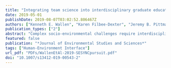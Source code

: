 ```yaml
---
title: "Integrating team science into interdisciplinary graduate education: an exploration of the SESYNC Graduate Pursuit"
date: 2019-05-01
publishDate: 2019-08-07T03:02:52.806467Z
authors: ["Kenneth E. Wallen", "Karen Filbee-Dexter", "Jeremy B. Pittman", "Stephen M. Posner", "Steven M. Alexander", "Chelsie L. Romulo", "Drew E. Bennett", "Elizabeth C. Clark", "Stella J.M. Cousins", "Bradford A. Dubik", "Margaret Garcia", "Heather A. Haig", "Elizabeth A. Koebele", "Jiangxiao Qiu", "Ryan C. Richards", "Celia C. Symons", "Samuel C. Zipper"]
publication_types: ["2"]
abstract: "Complex socio-environmental challenges require interdisciplinary, team-based research capacity. Graduate students are fundamental to building such capacity, yet formal opportunities for graduate students to develop these capacities and skills are uncommon. This paper presents an assessment of the Graduate Pursuit (GP) program, a formal interdisciplinary team science graduate research and training program administered by the National Socio-Environmental Synthesis Center (SESYNC). Quantitative and qualitative assessment of the program’s first cohort revealed that participants became significantly more comfortable with interdisciplinary research and team science approaches, increased their capacity to work across disciplines, and were enabled to produce tangible research outcomes. Qualitative analysis of four themes—(1) discipline, specialization, and shared purpose, (2) interpersonal skills and personality, (3) communication and teamwork, and (4) perceived costs and benefits—encompass participants’ positive and negative experiences and support findings from past assessments. The findings also identify challenges and benefits related to individual personality traits and team personality orientation, the importance of perceiving a sense of autonomy and independence, and the benefit of graduate training programs independent of the university and graduate program environment."
featured: false
publication: "*Journal of Environmental Studies and Sciences*"
tags: ["Human-Environment Interface"]
url_pdf: "PDFs/WallenEtAl-2019-SESYNCpursuit.pdf"
doi: "10.1007/s13412-019-00543-2"
---
```


